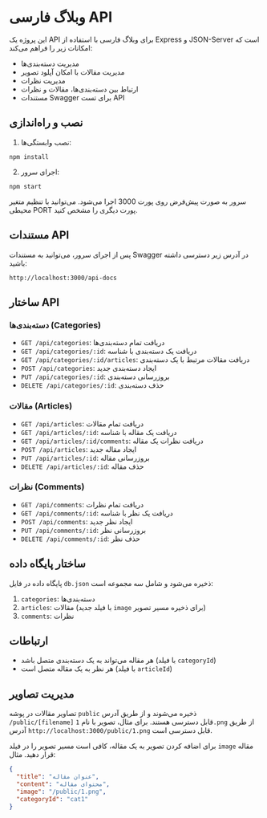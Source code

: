 # وبلاگ فارسی API

این پروژه یک API برای وبلاگ فارسی با استفاده از Express و JSON-Server است که امکانات زیر را فراهم می‌کند:

- مدیریت دسته‌بندی‌ها
- مدیریت مقالات با امکان آپلود تصویر
- مدیریت نظرات
- ارتباط بین دسته‌بندی‌ها، مقالات و نظرات
- مستندات Swagger برای تست API

## نصب و راه‌اندازی

1. نصب وابستگی‌ها:
```
npm install
```

2. اجرای سرور:
```
npm start
```

سرور به صورت پیش‌فرض روی پورت 3000 اجرا می‌شود. می‌توانید با تنظیم متغیر محیطی PORT پورت دیگری را مشخص کنید.

## مستندات API

پس از اجرای سرور، می‌توانید به مستندات Swagger در آدرس زیر دسترسی داشته باشید:
```
http://localhost:3000/api-docs
```

## ساختار API

### دسته‌بندی‌ها (Categories)

- `GET /api/categories`: دریافت تمام دسته‌بندی‌ها
- `GET /api/categories/:id`: دریافت یک دسته‌بندی با شناسه
- `GET /api/categories/:id/articles`: دریافت مقالات مرتبط با یک دسته‌بندی
- `POST /api/categories`: ایجاد دسته‌بندی جدید
- `PUT /api/categories/:id`: بروزرسانی دسته‌بندی
- `DELETE /api/categories/:id`: حذف دسته‌بندی

### مقالات (Articles)

- `GET /api/articles`: دریافت تمام مقالات
- `GET /api/articles/:id`: دریافت یک مقاله با شناسه
- `GET /api/articles/:id/comments`: دریافت نظرات یک مقاله
- `POST /api/articles`: ایجاد مقاله جدید
- `PUT /api/articles/:id`: بروزرسانی مقاله
- `DELETE /api/articles/:id`: حذف مقاله

### نظرات (Comments)

- `GET /api/comments`: دریافت تمام نظرات
- `GET /api/comments/:id`: دریافت یک نظر با شناسه
- `POST /api/comments`: ایجاد نظر جدید
- `PUT /api/comments/:id`: بروزرسانی نظر
- `DELETE /api/comments/:id`: حذف نظر

## ساختار پایگاه داده

پایگاه داده در فایل `db.json` ذخیره می‌شود و شامل سه مجموعه است:

1. `categories`: دسته‌بندی‌ها
2. `articles`: مقالات (با فیلد جدید `image` برای ذخیره مسیر تصویر)
3. `comments`: نظرات

## ارتباطات

- هر مقاله می‌تواند به یک دسته‌بندی متصل باشد (با فیلد `categoryId`)
- هر نظر به یک مقاله متصل است (با فیلد `articleId`)

## مدیریت تصاویر

تصاویر مقالات در پوشه `public` ذخیره می‌شوند و از طریق آدرس `/public/[filename]` قابل دسترسی هستند. برای مثال، تصویر با نام `1.png` از طریق آدرس `http://localhost:3000/public/1.png` قابل دسترسی است.

برای اضافه کردن تصویر به یک مقاله، کافی است مسیر تصویر را در فیلد `image` مقاله قرار دهید. مثال:

```json
{
  "title": "عنوان مقاله",
  "content": "محتوای مقاله",
  "image": "/public/1.png",
  "categoryId": "cat1"
}
``` 